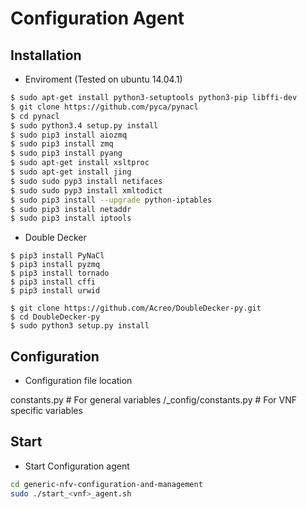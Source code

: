 # Configuration Agent

## Installation

- Enviroment (Tested on ubuntu 14.04.1)

```sh
$ sudo apt-get install python3-setuptools python3-pip libffi-dev
$ git clone https://github.com/pyca/pynacl
$ cd pynacl
$ sudo python3.4 setup.py install
$ sudo pip3 install aiozmq	
$ sudo pip3 install zmq
$ sudo pip3 install pyang
$ sudo apt-get install xsltproc
$ sudo apt-get install jing
$ sudo sudo pyp3 install netifaces
$ sudo sudo pyp3 install xmltodict
$ sudo pip3 install --upgrade python-iptables
$ sudo pip3 install netaddr
$ sudo pip3 install iptools
```

- Double Decker

```
$ pip3 install PyNaCl
$ pip3 install pyzmq
$ pip3 install tornado
$ pip3 install cffi
$ pip3 install urwid

$ git clone https://github.com/Acreo/DoubleDecker-py.git
$ cd DoubleDecker-py
$ sudo python3 setup.py install
```

## Configuration

- Configuration file location

constants.py # For general variables
/<vnf>_config/constants.py # For VNF specific variables

## Start

- Start Configuration agent

```sh
cd generic-nfv-configuration-and-management
sudo ./start_<vnf>_agent.sh
```


